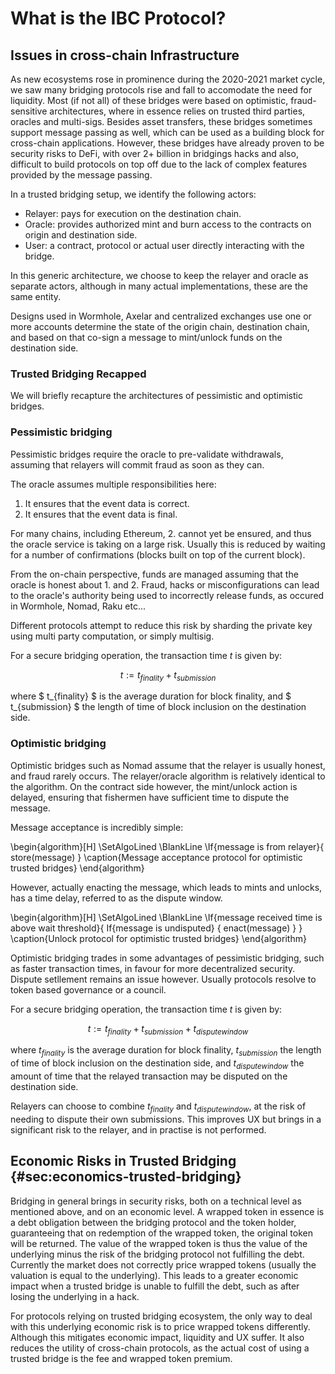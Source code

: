 # What is the IBC Protocol?

## Issues in cross-chain Infrastructure 

As new ecosystems rose in prominence during the 2020-2021 market cycle, we saw many bridging protocols rise and fall to accomodate the need for liquidity. Most (if not all) of these bridges were based on optimistic, fraud-sensitive architectures, where in essence relies on trusted third parties, oracles and multi-sigs. Besides asset transfers, these bridges sometimes support message passing as well, which can be used as a building block for cross-chain applications. However, these bridges have already proven to be security risks to DeFi, with over 2+ billion in bridgings hacks and also, difficult to build protocols on top off due to the lack of complex features provided by the message passing.

In a trusted bridging setup, we identify the following actors: 

- Relayer: pays for execution on the destination chain.
- Oracle: provides authorized mint and burn access to the contracts on origin and destination side.
- User: a contract, protocol or actual user directly interacting with the bridge. 

In this generic architecture, we choose to keep the relayer and oracle as separate actors, although in many actual implementations, these are the same entity. 

Designs used in Wormhole, Axelar and centralized exchanges use one or more accounts determine the state of the origin chain, destination chain, and based on that co-sign a message to mint/unlock funds on the destination side. 

### Trusted Bridging Recapped

We will briefly recapture the architectures of pessimistic and optimistic bridges. 

### Pessimistic bridging 

Pessimistic bridges require the oracle to pre-validate withdrawals, assuming that relayers will commit fraud as soon as they can.

The oracle assumes multiple responsibilities here:

1. It ensures that the event data is correct.
2. It ensures that the event data is final.

For many chains, including Ethereum, 2. cannot yet be ensured, and thus the oracle service is taking on a large risk. Usually this is reduced by waiting for a number of confirmations (blocks built on top of the current block).

From the on-chain perspective, funds are managed assuming that the oracle is honest about 1. and 2. Fraud, hacks or misconfigurations can lead to the oracle's authority being used to incorrectly release funds, as occured in Wormhole, Nomad, Raku etc...

Different protocols attempt to reduce this risk by sharding the private key using multi party computation, or simply multisig.

For a secure bridging operation, the transaction time $t$ is given by:

$$ t := t_{finality} + t_{submission} $$

where $ t_{finality} $ is the average duration for block finality, and $ t_{submission} $ the length of time of block inclusion on the destination side.

### Optimistic bridging

Optimistic bridges such as Nomad assume that the relayer is usually honest, and fraud rarely occurs. The relayer/oracle algorithm is relatively identical to the algorithm. On the contract side however, the mint/unlock action is delayed, ensuring that fishermen have sufficient time to dispute the message.

Message acceptance is incredibly simple:

\begin{algorithm}[H]
\SetAlgoLined
\BlankLine
\If{message is from relayer}{
    store(message)
}
\caption{Message acceptance protocol for optimistic trusted bridges}
\end{algorithm} 

However, actually enacting the message, which leads to mints and unlocks, has a time delay, referred to as the dispute window.

\begin{algorithm}[H]
\SetAlgoLined
\BlankLine
\If{message received time is above wait threshold}{
  If{message is undisputed} {
    enact(message)
  }
}
\caption{Unlock protocol for optimistic trusted bridges}
\end{algorithm} 

Optimistic bridging trades in some advantages of pessimistic bridging, such as faster transaction times, in favour for more decentralized security. Dispute setllement remains an issue however. Usually protocols resolve to token based governance or a council.

For a secure bridging operation, the transaction time $t$ is given by:

$$ t := t_{finality} + t_{submission} + t_{dispute window} $$

where $t_{finality}$ is the average duration for block finality, $t_{submission}$ the length of time of block inclusion on the destination side, and $t_{dispute window}$ the amount of time that the relayed transaction may be disputed on the destination side.

Relayers can choose to combine $t_{finality}$ and $t_ {dispute window}$, at the risk of needing to dispute their own submissions. This improves UX but brings in a significant risk to the relayer, and in practise is not performed.

## Economic Risks in Trusted Bridging {#sec:economics-trusted-bridging}

Bridging in general brings in security risks, both on a technical level as mentioned above, and on an economic level. A wrapped token in essence is a debt obligation between the bridging protocol and the token holder, guaranteeing that on redemption of the wrapped token, the original token will be returned. The value of the wrapped token is thus the value of the underlying minus the risk of the bridging protocol not fulfilling the debt. Currently the market does not correctly price wrapped tokens (usually the valuation is equal to the underlying). This leads to a greater economic impact when a trusted bridge is unable to fulfill the debt, such as after losing the underlying in a hack.

For protocols relying on trusted bridging ecosystem, the only way to deal with this underlying economic risk is to price wrapped tokens differently. Although this mitigates economic impact, liquidity and UX suffer. It also reduces the utility of cross-chain protocols, as the actual cost of using a trusted bridge is the fee and wrapped token premium.